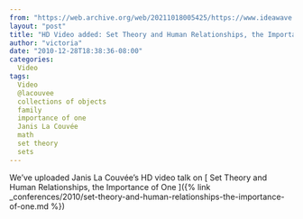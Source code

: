 ```yaml
---
from: "https://web.archive.org/web/20211018005425/https://www.ideawave.ca/hd-video-added-set-theory-and-human-relationships-the-importance-of-one/"
layout: "post"
title: "HD Video added: Set Theory and Human Relationships, the Importance of One"
author: "victoria"
date: "2010-12-28T18:38:36-08:00"
categories:
  Video
tags: 
  Video
  @lacouvee
  collections of objects
  family
  importance of one
  Janis La Couvée
  math
  set theory
  sets
---
```


We’ve uploaded Janis La Couvée’s HD video talk on [ Set Theory and Human Relationships, the Importance of One ]({% link _conferences/2010/set-theory-and-human-relationships-the-importance-of-one.md %})
